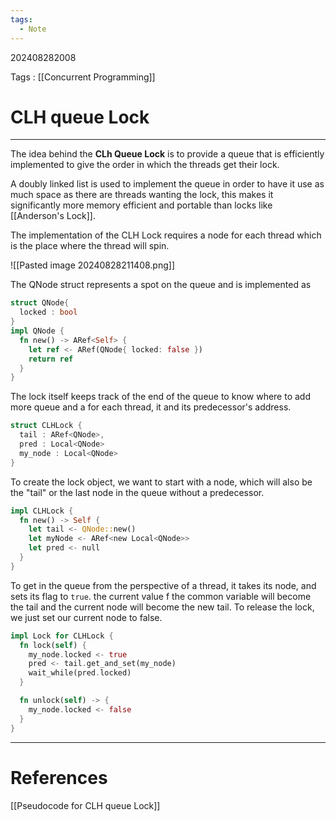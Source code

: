 ```yaml
---
tags:
  - Note
---
```

202408282008

Tags : [[Concurrent Programming]]
# CLH queue Lock
---
The idea behind the **CLh Queue Lock** is to provide a queue that is efficiently implemented to give the order in which the threads get their lock.

A doubly linked list is used to implement the queue in order to have it use as much space as there are threads wanting the lock, this makes it significantly more memory efficient and portable than locks like [[Anderson's Lock]].

The implementation of the CLH Lock requires a node for each thread which is the place where the thread will spin.

![[Pasted image 20240828211408.png]]

The QNode struct represents a spot on the queue and is implemented as
```rust
struct QNode{
  locked : bool
}
impl QNode {
  fn new() -> ARef<Self> {
    let ref <- ARef(QNode{ locked: false })
    return ref
  }
}
```

The lock itself keeps track of the end of the queue to know where to add more queue and a for each thread, it and its predecessor's address.

```rust
struct CLHLock {
  tail : ARef<QNode>,
  pred : Local<QNode>
  my_node : Local<QNode>
}
```

To create the lock object, we want to start with a node, which will also be the "tail" or the last node in the queue without a predecessor.

```rust
impl CLHLock {
  fn new() -> Self {
    let tail <- QNode::new()
    let myNode <- ARef<new Local<QNode>>
    let pred <- null
  }
}
```

To get in the queue from the perspective of a thread, it takes its node, and sets its flag to `true`. the current value f the common variable will become the tail and the current node will become the new tail.  To release the lock, we just set our current node to false.

```rust
impl Lock for CLHLock {
  fn lock(self) {
    my_node.locked <- true
    pred <- tail.get_and_set(my_node)
    wait_while(pred.locked)
  } 

  fn unlock(self) -> {
    my_node.locked <- false
  }
}
```

---
# References
[[Pseudocode for CLH queue Lock]]